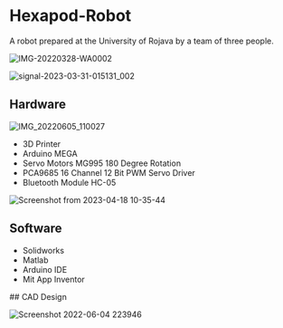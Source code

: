 # Hexapod-Robot
<p>
A robot prepared at the University of Rojava by a team of three people.
</p>

![IMG-20220328-WA0002](https://user-images.githubusercontent.com/101660711/228975771-5bae307a-fb97-4c5a-bd16-708aa2776acf.jpg)





![signal-2023-03-31-015131_002](https://user-images.githubusercontent.com/101660711/228975388-b9cfaa52-e925-4203-93a5-c7e1cd64500a.jpeg)

## Hardware
![IMG_20220605_110027](https://user-images.githubusercontent.com/101660711/232704228-dd13261c-4afa-4a55-9b66-4c600da4d1ea.jpg)

<ul>
  <li>3D Printer</li>
  <li>Arduino MEGA</li>
  <li>Servo Motors MG995 180 Degree Rotation</li>
  <li>PCA9685 16 Channel 12 Bit PWM Servo Driver</li>
  <li>Bluetooth Module HC-05</li>
  
 </ul>
 
 ![Screenshot from 2023-04-18 10-35-44](https://user-images.githubusercontent.com/101660711/232705554-38623fdf-9ada-4b60-8cd7-1c31416383c0.png)

 
 ## Software
 <ul>
  <li>Solidworks</li>

  <li>Matlab</li>
  <li>Arduino IDE</li>
  <li>Mit App Inventor</li>
 </ul>
 ## CAD Design

![Screenshot 2022-06-04 223946](https://github.com/user-attachments/assets/96df7e3a-4668-492f-a072-d8504dfb64e6.png)

